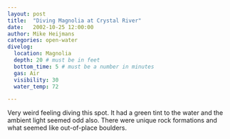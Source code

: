 ```yaml
---
layout: post
title:  "Diving Magnolia at Crystal River"
date:   2002-10-25 12:00:00
author: Mike Heijmans
categories: open-water
divelog:
  location: Magnolia
  depth: 20 # must be in feet
  bottom_time: 5 # must be a number in minutes
  gas: Air
  visibility: 30
  water_temp: 72

---
```

Very weird feeling diving this spot. It had a green tint to the water and the ambient light seemed odd also. There were unique rock formations and what seemed like out-of-place boulders. 